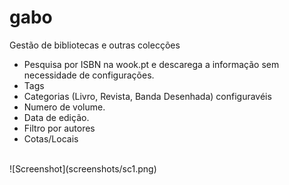 # gabo
Gestão de bibliotecas e outras colecções<br>
<ul>
<li>
Pesquisa por ISBN na wook.pt e descarega a informação sem necessidade de configurações.</li>
<li>Tags</li>
<li>Categorias (Livro, Revista, Banda Desenhada) configuravéis</li>
<li>Numero de volume.</li>
<li>Data de edição.</li>
<li>Filtro por autores</li>
<li>Cotas/Locais</li>	
</ul><br>
![Screenshot](screenshots/sc1.png)
